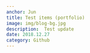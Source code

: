 ```yaml
---
anchor: Jun
title: Test items (portfolio)
image: img/blog-bg.jpg
description:  Test update
date: 2018.12.27
category: Github
---
```



